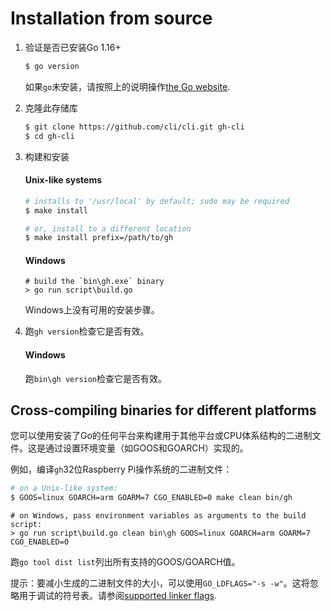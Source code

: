 # Installation from source

1.  验证是否已安装Go 1.16+

    ```sh
    $ go version
    ```

    如果`go`未安装，请按照上的说明操作[the Go website](https://golang.org/doc/install).

2.  克隆此存储库

    ```sh
    $ git clone https://github.com/cli/cli.git gh-cli
    $ cd gh-cli
    ```

3.  构建和安装

    #### Unix-like systems

    ```sh
    # installs to '/usr/local' by default; sudo may be required
    $ make install

    # or, install to a different location
    $ make install prefix=/path/to/gh
    ```

    #### Windows

    ```pwsh
    # build the `bin\gh.exe` binary
    > go run script\build.go
    ```

    Windows上没有可用的安装步骤。

4.  跑`gh version`检查它是否有效。

    #### Windows

    跑`bin\gh version`检查它是否有效。

## Cross-compiling binaries for different platforms

您可以使用安装了Go的任何平台来构建用于其他平台或CPU体系结构的二进制文件。这是通过设置环境变量（如GOOS和GOARCH）实现的。

例如，编译`gh`32位Raspberry Pi操作系统的二进制文件：

```sh
# on a Unix-like system:
$ GOOS=linux GOARCH=arm GOARM=7 CGO_ENABLED=0 make clean bin/gh
```

```pwsh
# on Windows, pass environment variables as arguments to the build script:
> go run script\build.go clean bin\gh GOOS=linux GOARCH=arm GOARM=7 CGO_ENABLED=0
```

跑`go tool dist list`列出所有支持的GOOS/GOARCH值。

提示：要减小生成的二进制文件的大小，可以使用`GO_LDFLAGS="-s -w"`。这将忽略用于调试的符号表。请参阅[supported linker flags](https://golang.org/cmd/link/).

